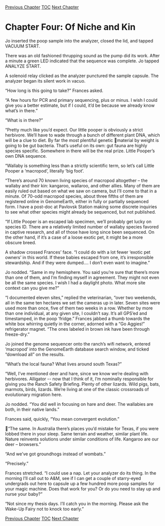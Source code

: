 [Previous Chapter](ch03.md) [TOC](README.md) [Next Chapter](ch05.md)

# Chapter Four: Of Niche and Kin

Jo inserted the poop sample into the analyzer, closed the lid, and tapped VACUUM START.

There was an old fashioned thrupping sound as the pump did its work. After a minute a green LED indicated that the sequence was complete. Jo tapped ANALYZE START.

A solenoid relay clicked as the analyzer punctured the sample capsule. The analyzer began its silent work in vacuo.

“How long is this going to take?” Frances asked.

“A few hours for PCR and primary sequencing, plus or minus. I wish I could give you a better estimate,
but if I could, it’d be because we already know what’s in there.”

“What is in there?”

“Pretty much like you’d expect. Our little pooper is obviously a strict herbivore. We’ll have to wade through a bunch of different plant DNA, which will be a clue to diet. By far the most plentiful genetic material by weight is going to be gut bacteria. That’s useful on its own: gut fauna are highly species specific. Somewhere in there will be the real prize. Little Pooper’s own DNA sequence.

“Wallaby is something less than a strictly scientific term, so let’s call Little Pooper a ‘macropod’, literally ‘big foot’.

“There’s around 70 known living species of macropod altogether – the wallaby and their kin: kangaroo, wallaroo, and other allies. Many of them are easily ruled out based on what we saw on camera, but I’ll come to that in a minute. Of 70-odd macropod species, about three fifths of them are registered online in GenomeEarth, either in fully or partially sequenced form. I have a post-doc at Pavlovsk Station making some discrete inquiries to see what other species might already be sequenced, but not published.

“If Little Pooper is an escaped lab specimen, we’ll probably get lucky on species ID. There are a relatively limited number of wallaby species favored in captive research, and all of those have long since been sequenced. On the other hand, if it’s a case of a loose exotic pet, it might be a more obscure breed.

A shadow crossed Frances’ face. “I could do with a lot fewer ‘exotic pet owners’ in this world. If these babies escaped from one, it’s irresponsible stewardship. And if they were dumped…. I don’t even want to imagine.”

Jo nodded. “Same in my hemisphere. You said you’re sure that there’s more than one of them, and I’m finding myself in agreement. They might not even be all the same species. I wish I had a daylight photo. What more site context can you give me?”

“I documented eleven sites,” replied the veterinarian, “over two weekends, all in the same ten hectares we set the cameras up in later. Seven sites were used more than once, five of them two weeks in a row. Whether by more than one individual, at any given site, I couldn’t say. It’s all GPS’ed and timestamped, in the poop ‘fridge.” Frances jabbed a thumb towards the white box whirring quietly in the corner, adorned with a “Go Aggies!” refrigerator magnet. “The ones labeled in brown ink have been through freeze-dry.”

Jo joined the genome sequencer onto the ranch’s wifi network, entered ‘macropod’ into the GenomeEarth database search window, and ticked “download all” on the results.

“What’s the local fauna? What lives around south Texas?”

“Well, I’ve mentioned deer and hare, since we know we’re dealing with herbivores. Alligator -- now that I think of it, I’m nominally responsible for giving you the Ranch Safety Briefing. Plenty of other lizards. Wild pigs, bats, marmots, birds, lizards. We’re living at one of the classic crossroads of evolutionary migration here.

Jo nodded. “You did well in focusing on hare and deer. The wallabies are both, in their native lands.”

Frances said, quickly, “You mean convergent evolution.”

“The same. In Australia there’s places you’d mistake for Texas, if you were lobbed there in your sleep. Same terrain and weather, similar plant life. Nature reinvents solutions under similar conditions of life. Kangaroo are our deer – browsers.”

“And we’ve got groundhogs instead of wombats.”

“Precisely.”

Frances stretched. “I could use a nap. Let your analyzer do its thing. In the morning I’ll call out to A&M, see if I can get a couple of starry-eyed undergrads out here to capsule up a few hundred more poop samples for your magic machine. Does that work for you? Or do you need to stay up and nurse your baby?”

“Not since my thesis days. I’ll catch you in the morning. Please ask the Wake-Up Fairy not to knock too early.”

[Previous Chapter](ch03.md) [TOC](README.md) [Next Chapter](ch05.md)

